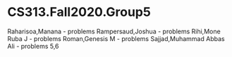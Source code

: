 # CS313.Fall2020.Group5


Raharisoa,Manana	          - problems 
Rampersaud,Joshua	          - problems
Rihi,Mone Ruba J	          - problems
Roman,Genesis M	            - problems
Sajjad,Muhammad Abbas Ali   - problems 5,6 
